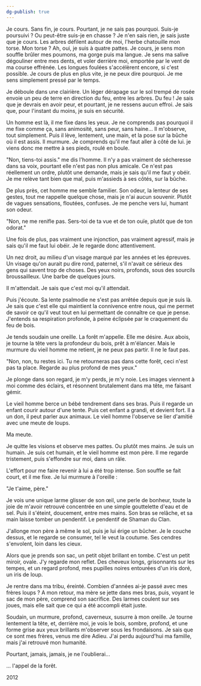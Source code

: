 ```yaml
---
dg-publish: true
---
```

Je cours. Sans fin, je cours. Pourtant, je ne sais pas pourquoi. Suis-je poursuivi ? Ou peut-être suis-je en chasse ? Je n'en sais rien, je sais juste que je cours. Les arbres défilent autour de moi, l'herbe chatouille mon torse. Mon torse ? Ah, oui, je suis à quatre pattes. Je cours, je sens mon souffle brûler mes poumons, ma gorge puis ma langue. Je sens ma salive dégouliner entre mes dents, et voler derrière moi, emportée par le vent de ma course effrénée. Les longues foulées s'accélèrent encore, si c'est possible. Je cours de plus en plus vite, je ne peux dire pourquoi. Je me sens simplement pressé par le temps.

Je déboule dans une clairière. Un léger dérapage sur le sol trempé de rosée envoie un peu de terre en direction du feu, entre les arbres. Du feu ! Je sais que je devrais en avoir peur, et pourtant, je ne ressens aucun effroi. Je sais que, pour l'instant du moins, je suis en sécurité.

Un homme est là, il me fixe dans les yeux. Je ne comprends pas pourquoi il me fixe comme ça, sans animosité, sans peur, sans haine... Il m'observe, tout simplement. Puis il lève, lentement, une main, et la pose sur la bûche où il est assis. Il murmure. Je comprends qu'il me faut aller à côté de lui. je viens donc me mettre à ses pieds, roulé en boule.

"Non, tiens-toi assis." me dis l'homme. Il n'y a pas vraiment de sécheresse dans sa voix, pourtant elle n'est pas non plus amicale. Ce n'est pas réellement un ordre, plutôt une demande, mais je sais qu'il me faut y obéir. Je me relève tant bien que mal, puis m'assieds à ses côtés, sur la bûche.

De plus près, cet homme me semble familier. Son odeur, la lenteur de ses gestes, tout me rappelle quelque chose, mais je n'ai aucun souvenir. Plutôt de vagues sensations, floutées, confuses. Je me penche vers lui, humant son odeur.

"Non, ne me renifle pas. Sers-toi de ta vue et de ton ouïe, plutôt que de ton odorat."

Une fois de plus, pas vraiment une injonction, pas vraiment agressif, mais je sais qu'il me faut lui obéir. Je le regarde donc attentivement.

Un nez droit, au milieu d'un visage marqué par les années et les épreuves. Un visage qu'on aurait pu dire rond, paternel, s'il n'avait ce sérieux des gens qui savent trop de choses. Des yeux noirs, profonds, sous des sourcils broussailleux. Une barbe de quelques jours.

Il m'attendait. Je sais que c'est moi qu'il attendait.

Puis j'écoute. Sa lente psalmodie ne s'est pas arrêtée depuis que je suis là. Je sais que c'est elle qui maintient la connivence entre nous, qui me permet de savoir ce qu'il veut tout en lui permettant de connaître ce que je pense. J'entends sa respiration profonde, à peine éclipsée par le craquement du feu de bois.

Je tends soudain une oreille. La forêt m'appelle. Elle me désire. Aux abois, je tourne la tête vers la profondeur du bois, prêt à m'élancer. Mais le murmure du vieil homme me retient, je ne peux pas partir. Il ne le faut pas.

"Non, non, tu restes ici. Tu ne retourneras pas dans cette forêt, ceci n'est pas ta place. Regarde au plus profond de mes yeux."

Je plonge dans son regard, je m'y perds, je m'y noie. Les images viennent à moi comme des éclairs, et résonnent brutalement dans ma tête, me faisant gémir.

Le vieil homme berce un bébé tendrement dans ses bras. Puis il regarde un enfant courir autour d'une tente. Puis cet enfant a grandi, et devient fort. Il a un don, il peut parler aux animaux. Le vieil homme l'observe se lier d'amitié avec une meute de loups.

Ma meute.

Je quitte les visions et observe mes pattes. Ou plutôt mes mains. Je suis un humain. Je suis cet humain, et le vieil homme est mon père. Il me regarde tristement, puis s'effondre sur moi, dans un râle.

L'effort pour me faire revenir à lui a été trop intense. Son souffle se fait court, et il me fixe. Je lui murmure à l'oreille :

"Je t'aime, père."

Je vois une unique larme glisser de son œil, une perle de bonheur, toute la joie de m'avoir retrouvé concentrée en une simple gouttelette d'eau et de sel. Puis il s'éteint, doucement, entre mes mains. Son bras se relâche, et sa main laisse tomber un pendentif. Le pendentif de Shaman du Clan.

J'allonge mon père à même le sol, puis je lui érige un bûcher. Je le couche dessus, et le regarde se consumer, tel le veut la coutume. Ses cendres s'envolent, loin dans les cieux.

Alors que je prends son sac, un petit objet brillant en tombe. C'est un petit miroir, ovale. J'y regarde mon reflet. Des cheveux longs, grisonnants sur les tempes, et un regard profond, mes pupilles noires entourées d'un iris doré, un iris de loup.

Je rentre dans ma tribu, éreinté. Combien d'années ai-je passé avec mes frères loups ? A mon retour, ma mère se jette dans mes bras, puis, voyant le sac de mon père, comprend son sacrifice. Des larmes coulent sur ses joues, mais elle sait que ce qui a été accompli était juste.

Soudain, un murmure, profond, caverneux, susurre à mon oreille. Je tourne lentement la tête, et, derrière moi, je vois le bois, sombre, profond, et une forme grise aux yeux brillants m'observer sous les frondaisons. Je sais que ce sont mes frères, venus me dire Adieu. J'ai perdu aujourd'hui ma famille, mais j'ai retrouvé mon humanité.

Pourtant, jamais, jamais, je ne l'oublierai...

... l'appel de la forêt.

2012